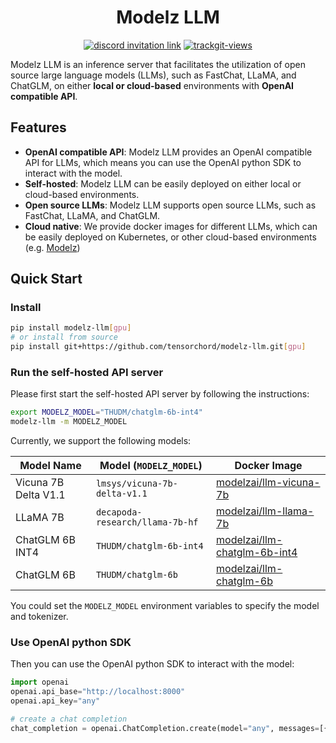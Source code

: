 <div align="center">

# Modelz LLM

</div>

<p align=center>
<a href="https://discord.gg/KqswhpVgdU"><img alt="discord invitation link" src="https://dcbadge.vercel.app/api/server/KqswhpVgdU?style=flat"></a>
<a href="https://twitter.com/TensorChord"><img src="https://img.shields.io/twitter/follow/tensorchord?style=social" alt="trackgit-views" /></a>
</p>

Modelz LLM is an inference server that facilitates the utilization of open source large language models (LLMs), such as FastChat, LLaMA, and ChatGLM, on either **local or cloud-based** environments with **OpenAI compatible API**.

## Features

- **OpenAI compatible API**: Modelz LLM provides an OpenAI compatible API for LLMs, which means you can use the OpenAI python SDK to interact with the model.
- **Self-hosted**: Modelz LLM can be easily deployed on either local or cloud-based environments.
- **Open source LLMs**: Modelz LLM supports open source LLMs, such as FastChat, LLaMA, and ChatGLM.
- **Cloud native**: We provide docker images for different LLMs, which can be easily deployed on Kubernetes, or other cloud-based environments (e.g. [Modelz](https://docs.modelz.ai))

## Quick Start

### Install

```bash
pip install modelz-llm[gpu]
# or install from source
pip install git+https://github.com/tensorchord/modelz-llm.git[gpu]
```

### Run the self-hosted API server

Please first start the self-hosted API server by following the instructions:

```bash
export MODELZ_MODEL="THUDM/chatglm-6b-int4"
modelz-llm -m MODELZ_MODEL
```

Currently, we support the following models:

| Model Name | Model (`MODELZ_MODEL`) | Docker Image |
| ---------- | ----------- | ---------------- |
| Vicuna 7B Delta V1.1  | `lmsys/vicuna-7b-delta-v1.1` | [modelzai/llm-vicuna-7b](https://hub.docker.com/repository/docker/modelzai/llm-vicuna-7b/general) |
| LLaMA 7B    | `decapoda-research/llama-7b-hf` | [modelzai/llm-llama-7b](https://hub.docker.com/repository/docker/modelzai/llm-llama-7b/general) |
| ChatGLM 6B INT4    | `THUDM/chatglm-6b-int4` | [modelzai/llm-chatglm-6b-int4](https://hub.docker.com/repository/docker/modelzai/llm-chatglm-6b-int4/general) |
| ChatGLM 6B  | `THUDM/chatglm-6b` | [modelzai/llm-chatglm-6b](https://hub.docker.com/repository/docker/modelzai/llm-chatglm-6b/general) |

<!-- | FastChat T5 3B V1.0  | `lmsys/fastchat-t5-3b-v1.0` | `lmsys/fastchat-t5-3b-v1.0` | -->

You could set the `MODELZ_MODEL` environment variables to specify the model and tokenizer.

### Use OpenAI python SDK

Then you can use the OpenAI python SDK to interact with the model:

```python
import openai
openai.api_base="http://localhost:8000"
openai.api_key="any"

# create a chat completion
chat_completion = openai.ChatCompletion.create(model="any", messages=[{"role": "user", "content": "Hello world"}])
```
